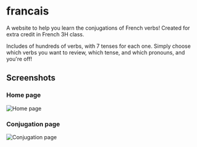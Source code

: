 # francais
A website to help you learn the conjugations of French verbs! Created for extra credit in French 3H class.

Includes of hundreds of verbs, with 7 tenses for each one. Simply choose which verbs you want to review, which tense, and which pronouns, and you're off!

## Screenshots

### Home page
![Home page](https://www.github.com/fingoldin/francais/raw/master/home.png "Home page")

### Conjugation page
![Conjugation page](https://www.github.com/fingoldin/francais/raw/master/conj.png "Conjugation page")
